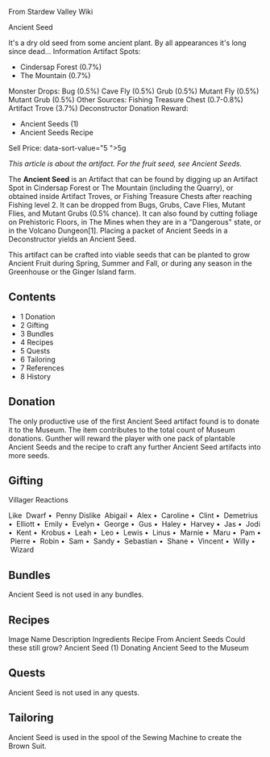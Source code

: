 From Stardew Valley Wiki

Ancient Seed

It's a dry old seed from some ancient plant. By all appearances it's long since dead... Information Artifact Spots:

- Cindersap Forest (0.7%)
- The Mountain (0.7%)

Monster Drops: Bug (0.5%) Cave Fly (0.5%) Grub (0.5%) Mutant Fly (0.5%) Mutant Grub (0.5%) Other Sources: Fishing Treasure Chest (0.7-0.8%) Artifact Trove (3.7%) Deconstructor Donation Reward:

- Ancient Seeds (1)
- Ancient Seeds Recipe

Sell Price: data-sort-value="5 "&gt;5g

*This article is about the artifact. For the fruit seed, see Ancient Seeds.*

The **Ancient Seed** is an Artifact that can be found by digging up an Artifact Spot in Cindersap Forest or The Mountain (including the Quarry), or obtained inside Artifact Troves, or Fishing Treasure Chests after reaching Fishing level 2. It can be dropped from Bugs, Grubs, Cave Flies, Mutant Flies, and Mutant Grubs (0.5% chance). It can also found by cutting foliage on Prehistoric Floors, in The Mines when they are in a "Dangerous" state, or in the Volcano Dungeon\[1]. Placing a packet of Ancient Seeds in a Deconstructor yields an Ancient Seed.

This artifact can be crafted into viable seeds that can be planted to grow Ancient Fruit during Spring, Summer and Fall, or during any season in the Greenhouse or the Ginger Island farm.

## Contents

- 1 Donation
- 2 Gifting
- 3 Bundles
- 4 Recipes
- 5 Quests
- 6 Tailoring
- 7 References
- 8 History

## Donation

The only productive use of the first Ancient Seed artifact found is to donate it to the Museum. The item contributes to the total count of Museum donations. Gunther will reward the player with one pack of plantable Ancient Seeds and the recipe to craft any further Ancient Seed artifacts into more seeds.

## Gifting

Villager Reactions

Like  Dwarf •  Penny Dislike  Abigail •  Alex •  Caroline •  Clint •  Demetrius •  Elliott •  Emily •  Evelyn •  George •  Gus •  Haley •  Harvey •  Jas •  Jodi •  Kent •  Krobus •  Leah •  Leo •  Lewis •  Linus •  Marnie •  Maru •  Pam •  Pierre •  Robin •  Sam •  Sandy •  Sebastian •  Shane •  Vincent •  Willy •  Wizard

## Bundles

Ancient Seed is not used in any bundles.

## Recipes

Image Name Description Ingredients Recipe From Ancient Seeds Could these still grow? Ancient Seed (1) Donating Ancient Seed to the Museum

## Quests

Ancient Seed is not used in any quests.

## Tailoring

Ancient Seed is used in the spool of the Sewing Machine to create the Brown Suit.